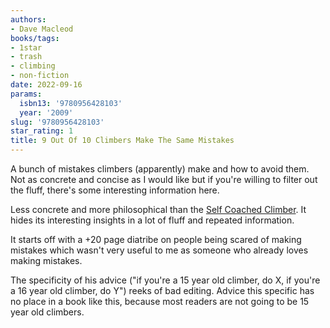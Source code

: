 ```yaml
---
authors:
- Dave Macleod
books/tags:
- 1star
- trash
- climbing
- non-fiction
date: 2022-09-16
params:
  isbn13: '9780956428103'
  year: '2009'
slug: '9780956428103'
star_rating: 1
title: 9 Out Of 10 Climbers Make The Same Mistakes
---
```


A bunch of mistakes climbers (apparently) make and how to avoid them. Not as concrete and concise as I would like but if you're willing to filter out the fluff, there's some interesting information here.

<!--more-->

Less concrete and more philosophical than the [Self Coached Climber](/books/9780811733397). It hides its interesting insights in a lot of fluff and repeated information.

It starts off with a +20 page diatribe on people being scared of making mistakes which wasn't very useful to me as someone who already loves making mistakes.

The specificity of his advice ("if you're a 15 year old climber, do X, if you're a 16 year old climber, do Y") reeks of bad editing. Advice this specific has no place in a book like this, because most readers are not going to be 15 year old climbers.